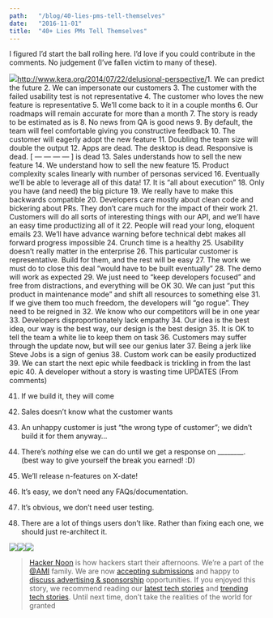 ```yaml
---
path:	"/blog/40-lies-pms-tell-themselves"
date:	"2016-11-01"
title:	"40+ Lies PMs Tell Themselves"
---
```


I figured I’d start the ball rolling here. I’d love if you could contribute in the comments. No judgement (I’ve fallen victim to many of these).

![](/images/1*g_ZYVIBj2KWCjOiS2qumYw.png)<http://www.kera.org/2014/07/22/delusional-perspective/>1. We can predict the future
2. We can impersonate our customers
3. The customer with the failed usability test is not representative
4. The customer who loves the new feature is representative
5. We’ll come back to it in a couple months
6. Our roadmaps will remain accurate for more than a month
7. The story is ready to be estimated as is
8. No news from QA is good news
9. By default, the team will feel comfortable giving you constructive feedback
10. The customer will eagerly adopt the new feature
11. Doubling the team size will double the output
12. Apps are dead. The desktop is dead. Responsive is dead. [ — — — — ] is dead
13. Sales understands how to sell the new feature
14. We understand how to sell the new feature
15. Product complexity scales linearly with number of personas serviced
16. Eventually we’ll be able to leverage all of this data!
17. It is “all about execution”
18. Only you have (and need) the big picture
19. We really have to make this backwards compatible
20. Developers care mostly about clean code and bickering about PRs. They don’t care much for the impact of their work
21. Customers will do all sorts of interesting things with our API, and we’ll have an easy time productizing all of it
22. People will read your long, eloquent emails
23. We’ll have advance warning before technical debt makes all forward progress impossible
24. Crunch time is a healthy
25. Usability doesn’t really matter in the enterprise
26. This particular customer is representative. Build for them, and the rest will be easy
27. The work we must do to close this deal “would have to be built eventually”
28. The demo will work as expected
29. We just need to “keep developers focused” and free from distractions, and everything will be OK
30. We can just “put this product in maintenance mode” and shift all resources to something else
31. If we give them too much freedom, the developers will “go rogue”. They need to be reigned in
32. We know who our competitors will be in one year
33. Developers disproportionately lack empathy
34. Our idea is the best idea, our way is the best way, our design is the best design
35. It is OK to tell the team a white lie to keep them on task
36. Customers may suffer through the update now, but will see our genius later
37. Being a jerk like Steve Jobs is a sign of genius
38. Custom work can be easily productized
39. We can start the next epic while feedback is trickling in from the last epic
40. A developer without a story is wasting time
UPDATES (From comments)

41. If we build it, they will come

42. Sales doesn’t know what the customer wants

43. An unhappy customer is just “the wrong type of customer”; we didn’t build it for them anyway…

44. There’s *nothing* else we can do until we get a response on \_\_\_\_\_\_\_\_. (best way to give yourself the break you earned! :D)

45. We’ll release n-features on X-date!

46. It’s easy, we don’t need any FAQs/documentation.

47. It’s obvious, we don’t need user testing.

48. There are a lot of things users don’t like. Rather than fixing each one, we should just re-architect it.

[![](/images/1*0hqOaABQ7XGPT-OYNgiUBg.png)](http://bit.ly/HackernoonFB)[![](/images/1*Vgw1jkA6hgnvwzTsfMlnpg.png)](https://goo.gl/k7XYbx)[![](/images/1*gKBpq1ruUi0FVK2UM_I4tQ.png)](https://goo.gl/4ofytp)
> [Hacker Noon](http://bit.ly/Hackernoon) is how hackers start their afternoons. We’re a part of the [@AMI](http://bit.ly/atAMIatAMI) family. We are now [accepting submissions](http://bit.ly/hackernoonsubmission) and happy to [discuss advertising & sponsorship](mailto:partners@amipublications.com) opportunities.
> If you enjoyed this story, we recommend reading our [latest tech stories](http://bit.ly/hackernoonlatestt) and [trending tech stories](https://hackernoon.com/trending). Until next time, don’t take the realities of the world for granted![![](/images/1*35tCjoPcvq6LbB3I6Wegqw.jpeg)](https://goo.gl/Ahtev1)